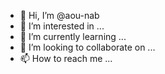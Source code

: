 - 👋 Hi, I’m @aou-nab
- 👀 I’m interested in ...
- 🌱 I’m currently learning ...
- 💞️ I’m looking to collaborate on ...
- 📫 How to reach me ...

<!---
aou-nab/aou-nab is a ✨ special ✨ repository because its `README.md` (this file) appears on your GitHub profile.
You can click the Preview link to take a look at your changes.
--->
